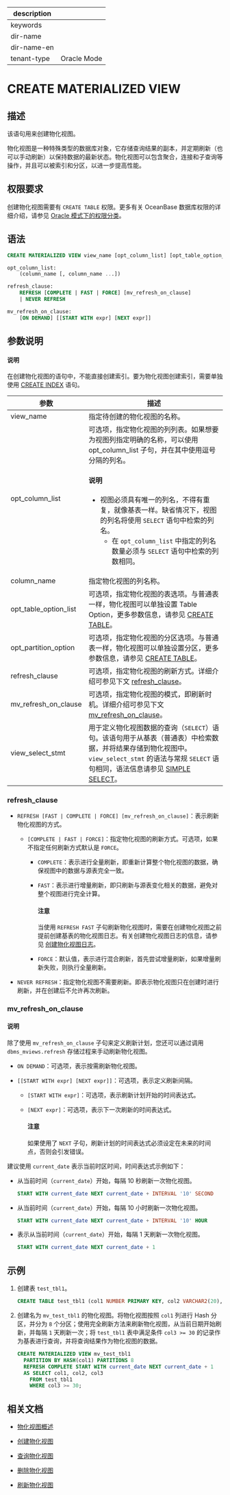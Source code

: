 |description||
|---|---|
|keywords||
|dir-name||
|dir-name-en||
|tenant-type|Oracle Mode|

# CREATE MATERIALIZED VIEW

## 描述

该语句用来创建物化视图。

物化视图是一种特殊类型的数据库对象，它存储查询结果的副本，并定期刷新（也可以手动刷新）以保持数据的最新状态。物化视图可以包含聚合，连接和子查询等操作，并且可以被索引和分区，以进一步提高性能。

## 权限要求

创建物化视图需要有 `CREATE TABLE` 权限。更多有关 OceanBase 数据库权限的详细介绍，请参见 [Oracle 模式下的权限分类](../../../../../../600.manage/500.security-and-permissions/300.access-control/200.user-and-permission/300.permission-of-oracle-mode/000.permission-classification-of-oracle-mode.md)。

## 语法

```sql
CREATE MATERIALIZED VIEW view_name [opt_column_list] [opt_table_option_list] [opt_partition_option] [refresh_clause] AS view_select_stmt;

opt_column_list:
    (column_name [, column_name ...])

refresh_clause:
    REFRESH [COMPLETE | FAST | FORCE] [mv_refresh_on_clause]
    | NEVER REFRESH

mv_refresh_on_clause:
    [ON DEMAND] [[START WITH expr] [NEXT expr]] 
```

## 参数说明

<main id="notice" type='explain'>
  <h4>说明</h4>
  <p>在创建物化视图的语句中，不能直接创建索引。要为物化视图创建索引，需要单独使用 <a href="1600.create-index-of-oracle-mode.md">CREATE INDEX</a> 语句。</p>
</main>

|       **参数**        |       **描述**           |
|-----------------------|--------------------------|
| view_name             | 指定待创建的物化视图的名称。|
| opt_column_list       | 可选项，指定物化视图的列列表。如果想要为视图列指定明确的名称，可以使用 opt_column_list 子句，并在其中使用逗号分隔的列名。<main id="notice" type='explain'><h4>说明</h4><p><ul><li>视图必须具有唯一的列名，不得有重复，就像基表一样。缺省情况下，视图的列名将使用 <code>SELECT</code> 语句中检索的列名。<ul><li>在 <code>opt_column_list</code> 中指定的列名数量必须与 <code>SELECT</code> 语句中检索的列数相同。</li></ul></p></main>|
| column_name           | 指定物化视图的列名称。|
| opt_table_option_list | 可选项，指定物化视图的表选项。与普通表一样，物化视图可以单独设置 Table Option，更多参数信息，请参见 [CREATE TABLE](2400.create-table-of-oracle-mode.md)。|
| opt_partition_option  | 可选项，指定物化视图的分区选项。与普通表一样，物化视图可以单独设置分区，更多参数信息，请参见 [CREATE TABLE](2400.create-table-of-oracle-mode.md)。|
| refresh_clause        | 可选项，指定物化视图的刷新方式。详细介绍可参见下文 [refresh_clause](#refresh_clause)。|
| mv_refresh_on_clause  | 可选项，指定物化视图的模式，即刷新时机。详细介绍可参见下文 [mv_refresh_on_clause](#mv_refresh_on_clause)。|
| view_select_stmt      | 用于定义物化视图数据的查询（`SELECT`）语句。该语句用于从基表（普通表）中检索数据，并将结果存储到物化视图中。`view_select_stmt` 的语法与常规 `SELECT` 语句相同，语法信息请参见 [SIMPLE SELECT](../200.dml-of-oracle-mode/500.select-of-oracle-mode/100.simple-select-of-oracle-mode.md)。|

### refresh_clause

* `REFRESH [FAST | COMPLETE | FORCE] [mv_refresh_on_clause]`：表示刷新物化视图的方式。

  * `[COMPLETE | FAST | FORCE]`：指定物化视图的刷新方式。可选项，如果不指定任何刷新方式默认是 `FORCE`。

    * `COMPLETE`：表示进行全量刷新，即重新计算整个物化视图的数据，确保视图中的数据与源表完全一致。

    * `FAST`：表示进行增量刷新，即只刷新与源表变化相关的数据，避免对整个视图进行完全计算。

      <main id="notice" type='notice'>
        <h4>注意</h4>
        <p>当使用 <code>REFRESH FAST</code> 子句刷新物化视图时，需要在创建物化视图之前提前创建基表的物化视图日志。有关创建物化视图日志的信息，请参见 <a href="../../../../../300.database-object-management/200.manage-object-of-oracle-mode/500.manage-views-of-oracle-mode/200.manage-materialized-views-of-oracle-mode/200.materialized-views-log-of-oracle-mode/200.create-materialized-views-log-of-oracle-mode.md">创建物化视图日志</a>。</p>

    * `FORCE`：默认值，表示进行混合刷新，首先尝试增量刷新，如果增量刷新失败，则执行全量刷新。

* `NEVER REFRESH`：指定物化视图不需要刷新。即表示物化视图只在创建时进行刷新，并在创建后不允许再次刷新。

### mv_refresh_on_clause

<main id="notice" type='explain'>
  <h4>说明</h4>
  <p>除了使用 <code>mv_refresh_on_clause</code> 子句来定义刷新计划，您还可以通过调用 <code>dbms_mviews.refresh</code> 存储过程来手动刷新物化视图。</p>
</main>

* `ON DEMAND`：可选项，表示按需刷新物化视图。

* `[[START WITH expr] [NEXT expr]]`：可选项，表示定义刷新间隔。

  * `[START WITH expr]`：可选项，表示刷新计划开始的时间表达式。
  * `[NEXT expr]`：可选项，表示下一次刷新的时间表达式。

    <main id="notice" type='notice'>
      <h4>注意</h4>
      <p>如果使用了 <code>NEXT</code> 子句，刷新计划的时间表达式必须设定在未来的时间点，否则会引发错误。</p>
    </main>

建议使用 `current_date` 表示当前时区时间，时间表达式示例如下：

* 从当前时间（`current_date`）开始，每隔 10 秒刷新一次物化视图。

  ```sql
  START WITH current_date NEXT current_date + INTERVAL '10' SECOND
  ```

* 从当前时间（`current_date`）开始，每隔 10 小时刷新一次物化视图。

  ```sql
  START WITH current_date NEXT current_date + INTERVAL '10' HOUR
  ```

* 表示从当前时间（`current_date`）开始，每隔 1 天刷新一次物化视图。

  ```sql
  START WITH current_date NEXT current_date + 1
  ```

## 示例

1. 创建表 `test_tbl1`。

    ```sql
    CREATE TABLE test_tbl1 (col1 NUMBER PRIMARY KEY, col2 VARCHAR2(20), col3 NUMBER, col4 NUMBER);
    ```

2. 创建名为 `mv_test_tbl1` 的物化视图。将物化视图按照 `col1` 列进行 Hash 分区，并分为 `8` 个分区；使用完全刷新方法来刷新物化视图，从当前日期开始刷新，并每隔 `1` 天刷新一次；将 `test_tbl1` 表中满足条件 `col3 >= 30` 的记录作为基表进行查询，并将查询结果作为物化视图的数据。

    ```sql
    CREATE MATERIALIZED VIEW mv_test_tbl1 
      PARTITION BY HASH(col1) PARTITIONS 8
      REFRESH COMPLETE START WITH current_date NEXT current_date + 1
      AS SELECT col1, col2, col3
        FROM test_tbl1
        WHERE col3 >= 30;
    ```

## 相关文档

* [物化视图概述](../../../../../300.database-object-management/200.manage-object-of-oracle-mode/500.manage-views-of-oracle-mode/200.manage-materialized-views-of-oracle-mode/100.materialized-views-of-oracle-mode/100.materialized-views-overview-of-oracle-mode.md)

* [创建物化视图](../../../../../300.database-object-management/200.manage-object-of-oracle-mode/500.manage-views-of-oracle-mode/200.manage-materialized-views-of-oracle-mode/100.materialized-views-of-oracle-mode/200.create-materialized-views-of-oracle-mode.md)

* [查询物化视图](../../../../../300.database-object-management/200.manage-object-of-oracle-mode/500.manage-views-of-oracle-mode/200.manage-materialized-views-of-oracle-mode/100.materialized-views-of-oracle-mode/300.view-materialized-views-of-oracle-mode.md)

* [删除物化视图](../../../../../300.database-object-management/200.manage-object-of-oracle-mode/500.manage-views-of-oracle-mode/200.manage-materialized-views-of-oracle-mode/100.materialized-views-of-oracle-mode/400.delete-materialized-views-of-oracle-mode.md)

* [刷新物化视图](../../../../../300.database-object-management/200.manage-object-of-oracle-mode/500.manage-views-of-oracle-mode/200.manage-materialized-views-of-oracle-mode/100.materialized-views-of-oracle-mode/500.refresh-materialized-views-of-oracle-mode.md)
